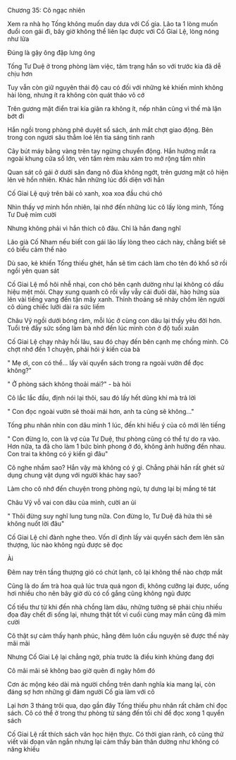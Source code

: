 




Chương 35: Cô ngạc nhiên


Xem ra nhà họ Tống không muốn day dưa với Cố gia. Lão ta 1 lòng muốn đuổi con gái đi, bây giờ không thể liên lạc được với Cố Giai Lệ, lòng nóng như lửa

Đúng là gậy ông đập lưng ông

Tống Tư Duệ ở trong phòng làm việc, tâm trạng hắn so với trước kia đã dễ chịu hơn

Tuy vẫn còn giữ nguyên thái độ cau có đối với những kẻ khiến mình không hài lòng, nhưng ít ra không còn quát tháo vô cớ

Trên gương mặt điển trai kia giãn ra không ít, nếp nhăn cũng vì thế mà lặn bớt đi

Hắn ngồi trong phòng phê duyệt sổ sách, ánh mắt chợt giao động. Bên trong con ngươi sâu thẳm loé lên tia sáng tinh ranh

Cây bút máy bằng vàng trên tay ngừng chuyển động. Hắn hướng mắt ra ngoài khung cửa sổ lớn, vén tấm rèm màu xám tro mở rộng tầm nhìn

Quan sát cô gái ở dưới sân đang nô đùa không ngớt, trên gương mặt cô hiện lên vẻ hồn nhiên. Khác hẳn những lúc đối diện với hắn



Cố Giai Lệ quỳ trên bãi cỏ xanh, xoa xoa đầu chú chó

Nhìn thấy vợ mình hồn nhiên, lại nhớ đến những lúc cô lấy lòng mình, Tống Tư Duệ mỉm cười

Nhưng không phải vì hắn thích cô đâu. Chỉ là hắn đang nghĩ

Lão già Cố Nham nếu biết con gái lão lấy lòng theo cách này, chẳng biết sẽ có biểu cảm thế nào

Dù sao, kẻ khiến Tống thiếu ghét, hắn sẽ tìm cách làm cho tên đó khổ sở rồi ngồi yên quan sát

Cố Giai Lệ mồ hôi nhễ nhại, con chó bên cạnh dường như lại không có dấu hiệu mệt mỏi. Chạy xung quanh cô rồi vẫy vẫy cái đuôi dài, hào hứng sủa lên vài tiếng vang đến tận mây xanh. Thỉnh thoảng sẽ nhảy chồm lên người cô dùng chiếc lưỡi dài ra sức liếm

Châu Vỹ ngồi dưới bóng râm, mỗi lúc ở cùng con dâu lại thấy yêu đời hơn. Tuổi trẻ đầy sức sống làm bà nhớ đến lúc mình còn ở độ tuổi xuân

Cố Giai Lệ chạy nhảy hồi lâu, sau đó chạy đến bên cạnh mẹ chồng mình. Cô chợt nhớ đến 1 chuyện, phải hỏi ý kiến của bà

" Mẹ ơi, con có thể... lấy vài quyển sách trong ra ngoài vườn để đọc không?"

" Ở phòng sách không thoải mái?" - bà hỏi

Cô lắc lắc đầu, định nói lại thôi, sau đó lấy hết dũng khí mà trả lời



" Con đọc ngoài vườn sẽ thoải mái hơn, anh ta cũng sẽ không..."

Tống phu nhân nhìn con dâu mình 1 lúc, đến khi hiểu ý của cô mới lên tiếng

" Con đừng lo, con là vợ của Tư Duệ, thư phòng cũng có thể tự do ra vào. Hơn nữa, ta đã cho làm 1 bức bình phong ở đó, không ảnh hưởng đến nhau. Con trai ta không có ý kiến gì đâu"

Cô nghe nhầm sao? Hắn vậy mà không có ý gì. Chẳng phải hắn rất ghét sử dụng chung vật dụng với người khác hay sao?

Làm cho cô nhớ đến chuyện trong phòng ngủ, tự dưng lại bị mắng té tát

Châu Vỹ vỗ vai con dâu của mình, cười an ủi

" Thôi đừng suy nghĩ lung tung nữa. Con đừng lo, Tư Duệ đã hứa thì sẽ không nuốt lời đâu"

Cố Giai Lệ chỉ đành nghe theo. Vốn dĩ định lấy vài quyển sách đem lên sân thượng, lúc nào không ngủ được sẽ đọc

Ài

Đêm nay trên tầng thượng gió có chút lạnh, cô lại không thể nào chợp mắt



Cũng là do ấm trà hoa quả lúc trưa quá ngon đi, không cưỡng lại được, uống hơi nhiều cho nên bây giờ dù có cố gắng cũng không ngủ được

Cố tiểu thư từ khi đến nhà chồng làm dâu, những tưởng sẽ phải chịu nhiều đọa đày chết đi sống lại, nhưng thật tốt vì cuối cùng may mắn cũng đã mỉm cười

Cô thật sự cảm thấy hạnh phúc, hằng đêm luôn cầu nguyện sẽ được thế này mãi mãi

Nhưng Cố Giai Lệ lại chẳng ngờ, phía trước là điều kinh khủng đang đợi

Cô mãi mãi sẽ không bao giờ quên đi ngày hôm đó

Cơn ác mộng kéo dài mà người chồng trên danh nghĩa kia mang lại, còn đáng sợ hơn những gì đám người Cố gia làm với cô

Lại hơn 3 tháng trôi qua, dạo gần đây Tống thiếu phu nhân rất chăm chỉ đọc sách. Cô có thể ở trong thư phòng từ sáng đến tối chỉ để đọc xong 1 quyển sách

Cố Giai Lệ rất thích sách văn học hiện thực. Có thời gian rảnh, cô cũng thử viết vài đoạn văn ngắn nhưng lại cảm thấy bản thân dường như không có năng khiếu





